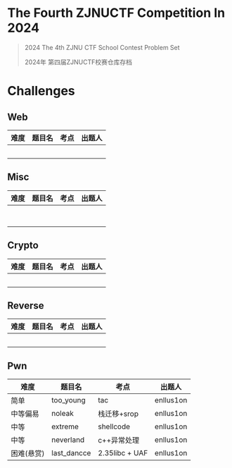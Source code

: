 # The Fourth ZJNUCTF Competition In 2024

> 2024 The 4th ZJNU CTF School Contest Problem Set
>
> 2024年 第四届ZJNUCTF校赛仓库存档

# Challenges

## Web

| 难度 | 题目名 | 考点 | 出题人 |
| ---- | ------ | ---- | ------ |
|      |        |      |        |
|      |        |      |        |
|      |        |      |        |
|      |        |      |        |
|      |        |      |        |

## Misc

| 难度 | 题目名 | 考点 | 出题人 |
| ---- | ------ | ---- | ------ |
|      |        |      |        |
|      |        |      |        |
|      |        |      |        |
|      |        |      |        |
|      |        |      |        |
|      |        |      |        |
|      |        |      |        |
|      |        |      |        |

## Crypto

| 难度 | 题目名 | 考点 | 出题人 |
| ---- | ------ | ---- | ------ |
|      |        |      |        |
|      |        |      |        |
|      |        |      |        |
|      |        |      |        |
|      |        |      |        |

## Reverse

| 难度 | 题目名 | 考点 | 出题人 |
| ---- | ------ | ---- | ------ |
|      |        |      |        |
|      |        |      |        |
|      |        |      |        |
|      |        |      |        |
|      |        |      |        |

## Pwn

| 难度       | 题目名      | 考点           | 出题人    |
| ---------- | ----------- | -------------- | --------- |
| 简单       | too_young   | tac            | enllus1on |
| 中等偏易   | noleak      | 栈迁移+srop    | enllus1on |
| 中等       | extreme     | shellcode      | enllus1on |
| 中等       | neverland   | c++异常处理    | enllus1on |
| 困难(悬赏) | last_dancce | 2.35libc + UAF | enllus1on |
